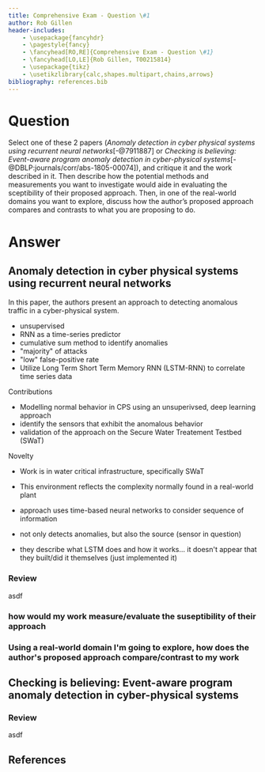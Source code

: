 ```yaml
---
title: Comprehensive Exam - Question \#1
author: Rob Gillen
header-includes:
    - \usepackage{fancyhdr}
    - \pagestyle{fancy}
    - \fancyhead[RO,RE]{Comprehensive Exam - Question \#1}
    - \fancyhead[LO,LE]{Rob Gillen, T00215814}
    - \usepackage{tikz}
    - \usetikzlibrary{calc,shapes.multipart,chains,arrows}
bibliography: references.bib
---
```


# Question

Select one of these 2 papers (_Anomaly detection in cyber physical systems using recurrent neural networks_[-@7911887] or _Checking is believing: Event-aware program anomaly detection in cyber-physical systems_[-@DBLP:journals/corr/abs-1805-00074]), and critique it and the work described in it. Then describe how the potential methods and measurements you want to investigate would aide in evaluating the sceptibility of their proposed approach. Then, in one of the real-world domains you want to explore, discuss how the author’s proposed approach compares and contrasts to what you are proposing to do.

# Answer

## Anomaly detection in cyber physical systems using recurrent neural networks

In this paper, the authors present an approach to detecting anomalous traffic in a cyber-physical system.  

- unsupervised
- RNN as a time-series predictor
- cumulative sum method to identify anomalies
- "majority" of attacks
- "low" false-positive rate
- Utilize Long Term Short Term Memory RNN (LSTM-RNN) to correlate time series data

Contributions

- Modelling normal behavior in CPS using an unsuperivsed, deep learning approach
- identify the sensors that exhibit the anomalous behavior
- validation of the approach on the Secure Water Treatement Testbed (SWaT)

Novelty

- Work is in water critical infrastructure, specifically SWaT
- This environment reflects the complexity normally found in a real-world plant
- approach uses time-based neural networks to consider sequence of information
- not only detects anomalies, but also the source (sensor in question)

- they describe what LSTM does and how it works... it doesn't appear that they built/did it themselves (just implemented it)



### Review

asdf

### how would my work measure/evaluate the suseptibility of their approach

### Using a real-world domain I'm going to explore, how does the author's proposed approach compare/contrast to my work

## Checking is believing: Event-aware program anomaly detection in cyber-physical systems

### Review

asdf

## References